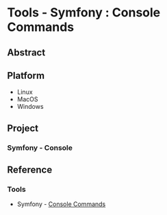 # Tools - Symfony : Console Commands

## Abstract

## Platform

* Linux
* MacOS
* Windows

## Project

### Symfony - Console



## Reference

### Tools

* Symfony             - [Console Commands](https://symfony.com/doc/current/console.html)
